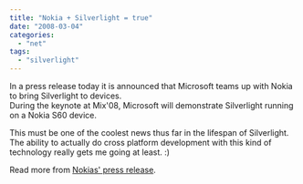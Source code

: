 ```yaml
---
title: "Nokia + Silverlight = true"
date: "2008-03-04"
categories: 
  - "net"
tags: 
  - "silverlight"
---
```


In a press release today it is announced that Microsoft teams up with Nokia to bring Silverlight to devices.  
During the keynote at Mix'08, Microsoft will demonstrate Silverlight running on a Nokia S60 device.

This must be one of the coolest news thus far in the lifespan of Silverlight. The ability to actually do cross platform development with this kind of technology really gets me going at least. :)

Read more from [Nokias' press release](http://www.nokia.com/A4136001?newsid=1197788).
